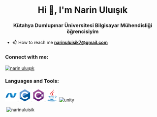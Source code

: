 <h1 align="center">Hi 👋, I'm Narin Uluışık</h1>
<h3 align="center">Kütahya Dumlupınar Üniversitesi Bilgisayar Mühendisliği öğrencisiyim</h3>

- 📫 How to reach me **narinuluisik7@gmail.com**

<h3 align="left">Connect with me:</h3>
<p align="left">
<a href="https://www.linkedin.com/in/narin-ulu%C4%B1%C5%9F%C4%B1k-aa7758246/" target="blank"><img align="center" src="https://raw.githubusercontent.com/rahuldkjain/github-profile-readme-generator/master/src/images/icons/Social/linked-in-alt.svg" alt="narin uluışık" height="30" width="40" /></a>

</p>

<h3 align="left">Languages and Tools:</h3>
<p align="left">   <a href="https://dotnet.microsoft.com/" target="_blank" rel="noreferrer"> <img src="https://raw.githubusercontent.com/devicons/devicon/master/icons/dot-net/dot-net-original.svg" alt=".net" width="40" height="40"/> </a>  <a href="https://www.cprogramming.com/" target="_blank" rel="noreferrer"> <img src="https://raw.githubusercontent.com/devicons/devicon/master/icons/c/c-original.svg" alt="c" width="40" height="40"/> </a> <a href="https://www.w3schools.com/cs/" target="_blank" rel="noreferrer"> <img src="https://raw.githubusercontent.com/devicons/devicon/master/icons/csharp/csharp-original.svg" alt="csharp" width="40" height="40"/> </a> <a href="https://www.java.com" target="_blank" rel="noreferrer"> <img src="https://raw.githubusercontent.com/devicons/devicon/master/icons/java/java-original.svg" alt="java" width="40" height="40"/> </a> <a </a> <a href="https://unity.com/" target="_blank" rel="noreferrer"> <img src="https://www.vectorlogo.zone/logos/unity3d/unity3d-icon.svg" alt="unity" width="40" height="40"/> </a> </p>

<p>&nbsp;<img align="center" src="https://github-readme-stats.vercel.app/api?username=narinuluisik&show_icons=true&title_color=000000&locale=en" alt="narinuluisik" /></p>



